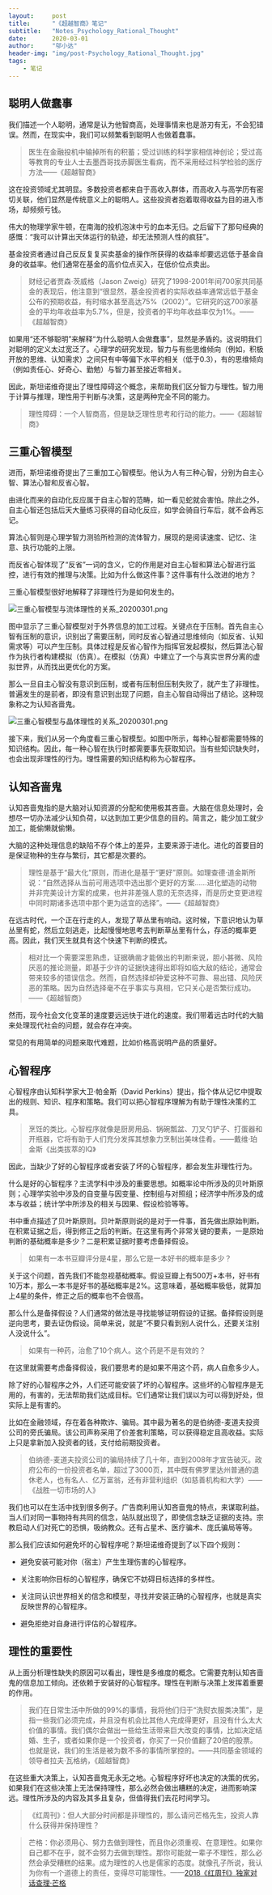 ```yaml
---
layout:     post
title:      "《超越智商》笔记"
subtitle:   "Notes_Psychology_Rational_Thought"
date:       2020-03-01
author:     "邬小达"
header-img: "img/post-Psychology_Rational_Thought.jpg"
tags:
    - 笔记
---
```


## 聪明人做蠢事

我们描述一个人聪明，通常是认为他智商高，处理事情来也是游刃有无，不会犯错误。然而，在现实中，我们可以频繁看到聪明人也做着蠢事。

>医生在金融投机中输掉所有的积蓄；受过训练的科学家相信神创论；受过高等教育的专业人士去墨西哥找赤脚医生看病，而不采用经过科学检验的医疗方法——《超越智商》

这在投资领域尤其明显。多数投资者都来自于高收入群体，而高收入与高学历有密切关联，他们显然是传统意义上的聪明人。这些投资者抱着取得收益为目的进入市场，却频频亏钱。

伟大的物理学家牛顿，在南海的投机泡沫中亏的血本无归。之后留下了那句经典的感慨：“我可以计算出天体运行的轨迹，却无法预测人性的疯狂”。

基金投资者通过自己反反复复买卖基金的操作所获得的收益率却要远远低于基金自身的收益率。他们通常在基金的高价位点买入，在低价位点卖出。

>财经记者贾森·茨威格（Jason Zweig）研究了1998-2001年间700家共同基金的表现后，他注意到“很显然，基金投资者的实际收益率通常远低于基金公布的预期收益，有时缩水甚至高达75%（2002）”。它研究的这700家基金的平均年收益率为5.7%，但是，投资者的平均年收益率仅为1%。——《超越智商》

如果用“还不够聪明”来解释“为什么聪明人会做蠢事”，显然是矛盾的。这说明我们对聪明的定义太过宽泛了。心理学的研究发现，智力与有些思维倾向（例如，积极开放的思维、认知需求）之间只有中等偏下水平的相关（低于0.3），有的思维倾向（例如责任心、好奇心、勤勉）与智力甚至接近零相关。

因此，斯坦诺维奇提出了理性障碍这个概念，来帮助我们区分智力与理性。智力用于计算与推理，理性用于判断与决策，这是两种完全不同的能力。

>理性障碍：一个人智商高，但是缺乏理性思考和行动的能力。——《超越智商》

## 三重心智模型

进而，斯坦诺维奇提出了三重加工心智模型。他认为人有三种心智，分别为自主心智、算法心智和反省心智。

由进化而来的自动化反应属于自主心智的范畴，如一看见蛇就会害怕。除此之外，自主心智还包括后天大量练习获得的自动化反应，如学会骑自行车后，就不会再忘记。

算法心智则是心理学智力测验所检测的流体智力，展现的是阅读速度、记忆、注意、执行功能的上限。

而反省心智体现了“反省”一词的含义，它的作用是对自主心智和算法心智进行监控，进行有效的推理与决策。比如为什么做这件事？这件事有什么改进的地方？

三重心智模型很好地解释了非理性行为是如何发生的。

![三重心智模型与流体理性的关系_20200301.png](https://i.loli.net/2020/03/01/bNersthvoklTygu.png)

图中显示了三重心智模型对于外界信息的加工过程。关键点在于压制。首先自主心智有压制的意识，识别出了需要压制，同时反省心智通过思维倾向（如反省、认知需求等）可以产生压制。具体过程是反省心智作为指挥官发起模拟，然后算法心智作为执行者构建模拟（仿真）。在模拟（仿真）中建立了一个与真实世界分离的虚拟世界，从而找出更优化的方案。

那么一旦自主心智没有意识到压制，或者有压制但压制失败了，就产生了非理性。普遍发生的是前者，即没有意识到出现了问题，自主心智自动得出了结论。这种现象称之为认知吝啬鬼。

![三重心智模型与晶体理性的关系_20200301.png](https://i.loli.net/2020/03/01/oaOynDAh7fYGiqH.png)

接下来，我们从另一个角度看三重心智模型。如图中所示，每种心智都需要特殊的知识结构。因此，每一种心智在执行时都需要事先获取知识。当有些知识缺失时，也会出现非理性的行为。理性需要的知识结构称为心智程序。

## 认知吝啬鬼

认知吝啬鬼指的是大脑对认知资源的分配和使用极其吝啬。大脑在信息处理时，会想尽一切办法减少认知负荷，以达到加工更少信息的目的。简言之，能少加工就少加工，能偷懒就偷懒。

大脑的这种处理信息的缺陷不存个体上的差异，主要来源于进化。进化的首要目的是保证物种的生存与繁衍，其它都是次要的。

>理性是基于“最大化”原则，而进化是基于“更好”原则。如理查德·道金斯所说：“自然选择从当前可用选项中选出那个更好的方案......进化塑造的动物并非完美设计方案的成果，也并非差强人意的无奈选择，而是历史变更进程中同时期诸多选项中那个更为适宜的选择”。——《超越智商》

在远古时代，一个正在行走的人，发现了草丛里有响动。这时候，下意识地认为草丛里有蛇，然后立刻逃走，比起慢慢地思考去判断草丛里有什么，存活的概率更高。因此，我们天生就具有这个快速下判断的模式。

>相对比一个需要深思熟虑，证据确凿才能做出的判断来说，胆小甚微、风险厌恶的推论测量，即基于少许的证据快速得出即将如临大敌的结论，通常会带来较多的错误信念。然而，自然选择却钟爱这种不可靠、易出错、风险厌恶的策略。因为自然选择毫不在乎事实与真相，它只关心是否繁衍成功。——《超越智商》

然而，现今社会文化变革的速度要远远快于进化的速度。我们带着远古时代的大脑来处理现代社会的问题，就会存在冲突。

常见的有用简单的问题来取代难题，比如价格高说明产品的质量好。

## 心智程序

心智程序由认知科学家大卫·帕金斯（David Perkins）提出，指个体从记忆中提取出的规则、知识、程序和策略。我们可以把心智程序理解为有助于理性决策的工具。

>烹饪的类比。心智程序就像是厨房用品、锅碗瓢盆、刀叉勺铲子、打蛋器和开瓶器，它将有助于人们充分发挥其想象力烹制出美味佳肴。——戴维·珀金斯《出类拔萃的IQ》

因此，当缺少了好的心智程序或者安装了坏的心智程序，都会发生非理性行为。

什么是好的心智程序？主流学科中涉及的重要思想。如概率论中所涉及的贝叶斯原则；心理学实验中涉及的自变量与因变量、控制组与对照组；经济学中所涉及的成本与收益；统计学中所涉及的相关与因果、假设检验等等。

书中重点描述了贝叶斯原则。贝叶斯原则说的是对于一件事，首先做出原始判断。在积累证据之后，得到修正之后的判断。在这里有两个非常关键的要素，一是原始判断的基础概率是多少？二是积累证据时要考虑备择假设。

>如果有一本书豆瓣评分是4星，那么它是一本好书的概率是多少？

关于这个问题，首先我们不能忽视基础概率。假设豆瓣上有500万+本书，好书有10万本，那么一本书是好书的基础概率是2%。这意味着，基础概率极低，就算加上4星的条件，修正之后的概率也不会很高。

那么什么是备择假设？人们通常的做法是寻找能够证明假设的证据。备择假设则是逆向思考，要去证伪假设。简单来说，就是“不要只看到别人说什么，还要关注别人没说什么”。

>如果有一种药，治愈了10个病人。这个药是不是有效的？

在这里就需要考虑备择假设，我们要思考的是如果不用这个药，病人自愈多少人。


除了好的心智程序之外，人们还可能安装了坏的心智程序。这些坏的心智程序是无用的，有害的，无法帮助我们达成目标。它们通常让我们误以为可以得到好处，但实际上是有害的。

比如在金融领域，存在着各种欺诈、骗局。其中最为著名的是伯纳德-麦道夫投资公司的旁氏骗局。该公司声称采用了价差套利策略，可以获得稳定且高收益。实际上只是拿新加入投资者的钱，支付给前期投资者。

>伯纳德-麦道夫投资公司的骗局持续了几十年，直到2008年才宣告破灭。政府公布的一份投资者名单，超过了3000页，其中既有佛罗里达州普通的退休老人，也有名人、亿万富翁，还有非营利组织（如慈善机构和大学）——《战胜一切市场的人》

我们也可以在生活中找到很多例子。广告商利用认知吝啬鬼的特点，来谋取利益。当人们对同一事物持有共同的信念，站队就出现了，即使信念缺乏证据的支持。宗教启动人们对死亡的恐惧，吸纳教众。还有占星术、医疗骗术、庞氏骗局等等。

那么我们应该如何避免坏的心智程序呢？斯坦诺维奇提到了以下四个规则：

* 避免安装可能对你（宿主）产生生理伤害的心智程序。

* 关注影响你目标的心智程序，确保它不妨碍目标选择的多样性。

* 关注同认识世界相关的信念和模型，寻找并安装正确的心智程序，也就是真实反映世界的心智程序。

* 避免拒绝对自身进行评估的心智程序。

## 理性的重要性

从上面分析理性缺失的原因可以看出，理性是多维度的概念。它需要克制认知吝啬鬼的信息加工倾向。还依赖于安装好的心智程序。理性在判断与决策上发挥着重要的作用。

>我们在日常生活中所做的99%的事情，我将他们归于“洗熨衣服类决策”，是指一些我们必须完成，并且没有机会比其他人完成得更好，且没有什么太大价值的事情。我们偶尔会做出一些给生活带来巨大改变的事情，比如决定结婚、生子，或者如果你是一个投资者，你买了一只价值翻了20倍的股票。也就是说，我们的生活是被为数不多的事情所掌控的。——共同基金领域的领导者拉夫·瓦格纳，《超越智商》

在这些重大决策上，认知吝啬鬼无永无之地。心智程序好坏也决定的决策的优劣。如果我们在这些决策上无法保持理性，那么必然会做出糟糕的决定，进而影响深远。理性所涉及的内容及其多且复杂，但值得我们去花时间学习。

>《红周刊》：但人大部分时间都是非理性的，那么请问芒格先生，投资人靠什么获得并保持理性？

> 芒格：你必须用心、努力去做到理性，而且你必须重视、在意理性。如果你自己都不在乎，就不会努力去做到理性。那你可能就一辈子不理性，那么必然会承受糟糕的结果。成为理性的人也是儒家的态度。就像孔子所说，我认为你有一个道德上的责任，变得尽可能理性。——[2018《红周刊》独家对话查理·芒格](https://www.bilibili.com/video/av15284917?t=226&p=8)
